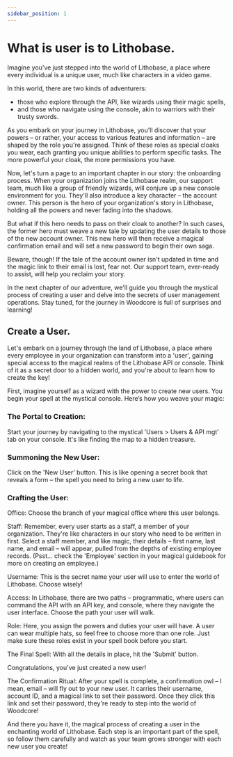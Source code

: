 ```yaml
---
sidebar_position: 1
---
```


# What is user is to Lithobase.

Imagine you've just stepped into the world of Lithobase, a place where every individual is a unique user, much like characters in a video game. 

In this world, there are two kinds of adventurers: 

- those who explore through the API, like wizards using their magic spells, 
- and those who navigate using the console, akin to warriors with their trusty swords.

As you embark on your journey in Lithobase, you'll discover that your powers – or rather, your access to various features and information – are shaped by the role you're assigned. Think of these roles as special cloaks you wear, each granting you unique abilities to perform specific tasks. The more powerful your cloak, the more permissions you have.

Now, let's turn a page to an important chapter in our story: the onboarding process. When your organization joins the Lithobase realm, our support team, much like a group of friendly wizards, will conjure up a new console environment for you. They'll also introduce a key character – the account owner. This person is the hero of your organization's story in Lithobase, holding all the powers and never fading into the shadows.

But what if this hero needs to pass on their cloak to another? In such cases, the former hero must weave a new tale by updating the user details to those of the new account owner. This new hero will then receive a magical confirmation email and will set a new password to begin their own saga.

Beware, though! If the tale of the account owner isn't updated in time and the magic link to their email is lost, fear not. Our support team, ever-ready to assist, will help you reclaim your story.

In the next chapter of our adventure, we'll guide you through the mystical process of creating a user and delve into the secrets of user management operations. Stay tuned, for the journey in Woodcore is full of surprises and learning!

## Create a User.

Let's embark on a journey through the land of Lithobase, a place where every employee in your organization can transform into a 'user', gaining special access to the magical realms of the Lithobase API or console. Think of it as a secret door to a hidden world, and you're about to learn how to create the key!

First, imagine yourself as a wizard with the power to create new users. You begin your spell at the mystical console. Here’s how you weave your magic:

### The Portal to Creation: 

Start your journey by navigating to the mystical 'Users > Users & API mgt' tab on your console. It's like finding the map to a hidden treasure.

### Summoning the New User:

Click on the 'New User' button. This is like opening a secret book that reveals a form – the spell you need to bring a new user to life.

### Crafting the User:

Office: Choose the branch of your magical office where this user belongs.

Staff: Remember, every user starts as a staff, a member of your organization. They're like characters in our story who need to be written in first. Select a staff member, and like magic, their details – first name, last name, and email – will appear, pulled from the depths of existing employee records. (Psst... check the 'Employee' section in your magical guidebook for more on creating an employee.)

Username: This is the secret name your user will use to enter the world of Lithobase. Choose wisely!

Access: In Lithobase, there are two paths – programmatic, where users can command the API with an API key, and console, where they navigate the user interface. Choose the path your user will walk.

Role: Here, you assign the powers and duties your user will have. A user can wear multiple hats, so feel free to choose more than one role. Just make sure these roles exist in your spell book before you start.

The Final Spell: With all the details in place, hit the 'Submit' button.

Congratulations, you've just created a new user!

The Confirmation Ritual: After your spell is complete, a confirmation owl – I mean, email – will fly out to your new user. It carries their username, account ID, and a magical link to set their password. Once they click this link and set their password, they're ready to step into the world of Woodcore!

And there you have it, the magical process of creating a user in the enchanting world of Lithobase. Each step is an important part of the spell, so follow them carefully and watch as your team grows stronger with each new user you create!

